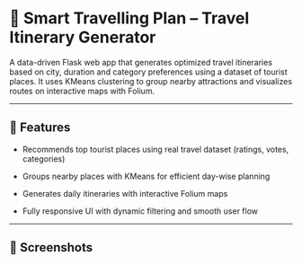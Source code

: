 # 🧭 Smart Travelling Plan – Travel Itinerary Generator

A data-driven Flask web app that generates optimized travel itineraries based on city, duration and category preferences using a dataset of tourist places. It uses KMeans clustering to group nearby attractions and visualizes routes on interactive maps with Folium.

---

## 🚀 Features
- Recommends top tourist places using real travel dataset (ratings, votes, categories)

- Groups nearby places with KMeans for efficient day-wise planning

- Generates daily itineraries with interactive Folium maps

- Fully responsive UI with dynamic filtering and smooth user flow

---

## 📸 Screenshots
